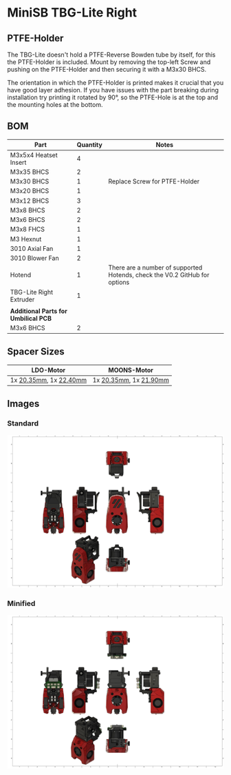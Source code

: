 # MiniSB TBG-Lite Right
## PTFE-Holder
The TBG-Lite doesn't hold a PTFE-Reverse Bowden tube by itself, for this the PTFE-Holder is included. Mount by removing the top-left Screw and pushing on the PTFE-Holder and then securing it with a M3x30 BHCS.

The orientation in which the PTFE-Holder is printed makes it crucial that you have good layer adhesion. If you have issues with the part breaking during installation try printing it rotated by 90°, so the PTFE-Hole is at the top and the mounting holes at the bottom.
## BOM
| Part                         | Quantity | Notes                                                        |
|------------------------------|----------|--------------------------------------------------------------|
| M3x5x4 Heatset Insert        | 4        | 
| M3x35 BHCS             | 2        |                                                                            |
| M3x30 BHCS | 1 | Replace Screw for PTFE-Holder
| M3x20 BHCS             | 1        |                                                |
| M3x12 BHCS                   | 3        | 
| M3x8 BHCS                    | 2        | 
| M3x6 BHCS                    | 2        | 
| M3x8 FHCS | 1 | 
| M3 Hexnut              | 1        |
| 3010 Axial Fan         | 1        |
| 3010 Blower Fan        | 2        |
| Hotend                 | 1        | There are a number of supported Hotends, check the V0.2 GitHub for options |
| TBG-Lite Right Extruder   | 1        |
|                        |          |                                                                            |
| **Additional Parts for Umbilical PCB** |
| M3x6 BHCS                    | 2        |              |
## Spacer Sizes
| LDO-Motor | MOONS-Motor |
|-----|-------|
 | 1x [20.35mm](/Spacers/Octagon-STL/Octagon_Spacer_20.35mm.stl), 1x [22.40mm](/Spacers/Octagon-STL/Octagon_Spacer_22.40mm.stl) | 1x [20.35mm](/Spacers/Octagon-STL/Octagon_Spacer_20.35mm.stl), 1x [21.90mm](/Spacers/Octagon-STL/Octagon_Spacer_21.90mm.stl) |

## Images
### Standard
![Standard](images/TBG-Lite-Right.png)
### Minified
![Minified](images/TBG-Lite-Right_Minified.png)
